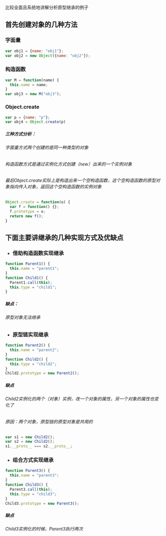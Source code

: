 比较全面且系统地讲解分析原型继承的例子

## 首先创建对象的几种方法
### 字面量
```js
var obj1 = {name: "obj1"};
var obj2 = new Object({name: "obj2"});
```
### 构造函数
```js
var M = function(name) {
  this.name = name;
}
var obj3 = new M("obj3");
```
### Object.create
```js
var p = {name: "p"};
var obj4 = Object.create(p)
```
##### 三种方式分析：
###### 字面量方式两个创建的是同一种类型的对象
###### 构造函数方式是通过实例化方式创建（new）出来的一个实例对象
###### 最后Object.create实际上是构造出来一个空构造函数，这个空构造函数的原型对象指向传入对象，返回这个空构造函数的实例对象
```js
Object.create = function(o) {
  var f = function() {};
  f.prototype = o;
  return new f();
}
```

## 下面主要讲继承的几种实现方式及优缺点
+ ### 借助构造函数实现继承
```js
function Parent1() {
  this.name = "parent1";
}
function Child1() {
  Parent1.call(this);
  this.type = "child1";
}
```
##### 缺点：
###### 原型对象无法继承

+ ### 原型链实现继承
```js
function Parent2() {
  this.name = "parent2";
}
function Child2() {
  this.type = "child2";
}
Child2.prototype = new Parent2();
```
##### 缺点
###### Child2实例化的两个（对象）实例，改一个对象的属性，另一个对象的属性也变化了
###### 原因：两个对象，原型链的原型对象是共用的
```js
var s1 = new Child2();
var s2 = new Child2();
s1.__proto__ === s2.__proto__;
```

+ ### 组合方式实现继承
```js
function Parent3() {
  this.name = "parent3";
}
function Child3() {
  Parent3.call(this);
  this.type = "child3";
}
Child3.prototype = new Parent3();
```
##### 缺点
###### Child3实例化的时候，Parent3执行两次
